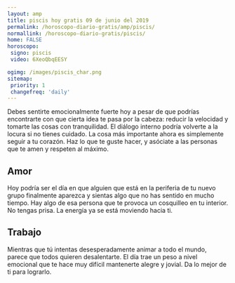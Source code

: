 ```yaml
---
layout: amp
title: piscis hoy gratis 09 de junio del 2019 
permalink: /horoscopo-diario-gratis/amp/piscis/
normallink: /horoscopo-diario-gratis/piscis/
home: FALSE
horoscopo:
 signo: piscis
 video: 6XeoQbqEESY

ogimg: /images/piscis_char.png
sitemap:
 priority: 1
 changefreq: 'daily'
---
```



Debes sentirte emocionalmente fuerte hoy a pesar de que podrías encontrarte con que cierta idea te pasa por la cabeza: reducir la velocidad y tomarte las cosas con tranquilidad. El diálogo interno podría volverte a la locura si no tienes cuidado. La cosa más importante ahora es simplemente seguir a tu corazón. Haz lo que te guste hacer, y asóciate a las personas que te amen y respeten al máximo.

## Amor

Hoy podría ser el día en que alguien que está en la periferia de tu nuevo grupo finalmente aparezca y sientas algo que no has sentido en mucho tiempo. Hay algo de esa persona que te provoca un cosquilleo en tu interior. No tengas prisa. La energía ya se está moviendo hacia ti.

## Trabajo

Mientras que tú intentas desesperadamente animar a todo el mundo, parece que todos quieren desalentarte. El día trae un peso a nivel emocional que te hace muy difícil mantenerte alegre y jovial. Da lo mejor de ti para lograrlo.
